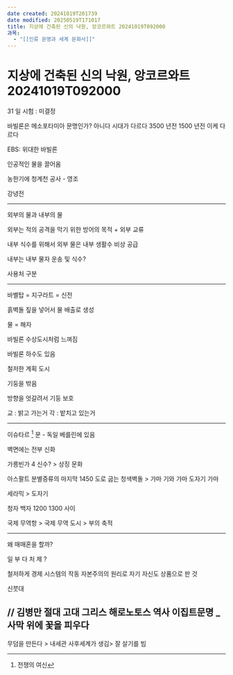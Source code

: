 ```yaml
---
date created: 20241019T201739
date modified: 20250519T171017
title: 지상에 건축된 신의 낙원, 앙코르와트 20241019T092000
과목:
  - "[[인류 문명과 세계 문화사]]"
---
```


# 지상에 건축된 신의 낙원, 앙코르와트 20241019T092000

31 일 시험 : 미결정

바빌론은 메소포타미아 문명인가?
아니다 시대가 다르다
3500 년전 1500 년전 이케 다르다

EBS: 위대한 바빌론

인공적인 물을 끌어옴

농한기에 청계천 공사 - 영조

강녕전

---

외부의 물과 내부의 물

외부는 적의 공격을 막기 위한 방어의 목적 + 외부 교류

내부 식수를 위해서 외부 물은 내부 생활수 비상 공급

내부는 내부 물자 운송 및 식수?

사용처 구분

---

바벨탑 = 지구라트 = 신전

흙벽돌
짚을 넣어서 물 배출로 생성

물 = 해자

바빌론 수상도시처럼 느껴짐

바빌론 하수도 있음

철저한 계획 도시

기둥을 밖음

방향을 엇갈려서 기둥 보호

교 : 밝고 가는거
각 : 밭치고 있는거

---

이슈타르 [^1] 문 - 독일 베를린에 있음

벽면에는 전부 신화

가릉빈가 4 신수? > 상징 문화

아스팔트 분별증류의 마지막
1450 도로 굽는 청색벽돌 > 가마 기와 가마 도자기 가마

세라믹 > 도자기

청자 백자 1200 1300 사이

국제 무역항 > 국제 무역 도시 > 부의 축적

---

왜 매매혼을 할까?

일 부 다 처 제 ?

철저하게 경제 시스템의 작동 자본주의의 원리로 자기 자신도 상품으로 판 것

신붓대

// 김병만 절대
고대 그리스 해로노토스 역사
이집트문명 _ 사막 위에 꽃을 피우다
---

무덤을 만든다 > 내세관 사후세계가 생김> 잘 살기를 빔

[^1]: 전쟁의 여신
